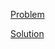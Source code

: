 [Problem](https://leetcode.com/problems/merge-two-sorted-list)

[Solution](https://leetcode.com/problems/merge-two-sorted-lists/solutions/3252100/21-merge-two-sorted-lists-simple-solution)
